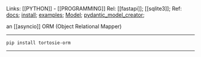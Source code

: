 Links: [[PYTHON]] - [[PROGRAMMING]]
Rel: [[fastapi]]; [[sqlite3]]; 
Ref: [docs](https://tortoise-orm.readthedocs.io/en/latest/index.html);  [install](https://tortoise-orm.readthedocs.io/en/latest/getting_started.html?highlight=install#installation); [examples](https://tortoise-orm.readthedocs.io/en/latest/examples/fastapi.html#example-fastapi); [Model](https://tortoise-orm.readthedocs.io/en/latest/models.html?highlight=Model); [pydantic_model_creator](https://tortoise-orm.readthedocs.io/en/latest/examples/pydantic.html?highlight=pydantic_model_creator); 

an [[asyncio]] ORM (Object Relational Mapper)

--- 

```pip install tortosie-orm```

--- 


